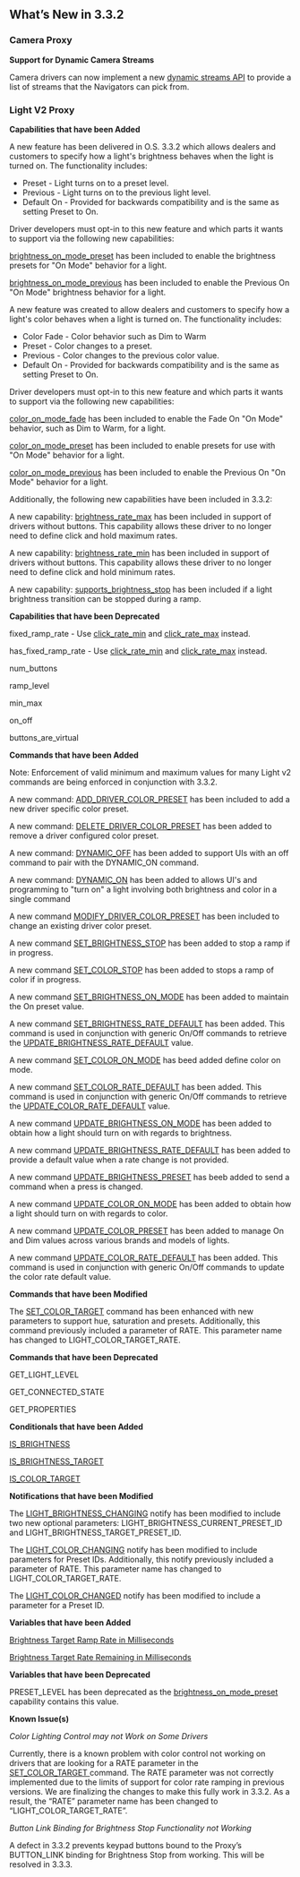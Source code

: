 ## What’s New in 3.3.2

### Camera Proxy

**Support for Dynamic Camera Streams**

Camera drivers can now implement a new [dynamic streams API][1] to provide a list of streams that the Navigators can pick from. 


### Light V2 Proxy

**Capabilities that have been Added**

A new feature has been delivered in O.S. 3.3.2 which allows dealers and customers to specify how a light's brightness behaves when the light is turned on. The functionality includes:

- Preset - Light turns on to a preset level.
- Previous - Light turns on to the previous light level.
- Default On - Provided for backwards compatibility and is the same as setting Preset to On.

Driver developers must opt-in to this new feature and which parts it wants to support via the following new capabilities:

[brightness\_on\_mode\_preset][2] has been included to enable the brightness presets for "On Mode" behavior for a light.

[brightness\_on\_mode\_previous][3] has been included to enable the Previous On "On Mode" brightness  behavior for a light.

A new feature was created to allow dealers and customers to specify how a light's color behaves when a light is turned on. The functionality includes:

- Color Fade - Color behavior such as Dim to Warm
- Preset - Color changes to a preset.
- Previous - Color changes to the previous color value.
- Default On - Provided for backwards compatibility and is the same as setting Preset to On.

Driver developers must opt-in to this new feature and which parts it wants to support via the following new capabilities:

[color\_on\_mode\_fade][4] has been included to enable the Fade On "On Mode" behavior, such as Dim to Warm, for a light.

[color\_on\_mode\_preset][5] has been included to enable presets for use with "On Mode" behavior for a light.

[color\_on\_mode\_previous][6] has been included to enable the Previous On "On Mode" behavior for a light.

Additionally,  the following new capabilities have been included in 3.3.2:

A new capability: [brightness\_rate\_max][7] has been included in support of drivers without buttons. This capability allows these driver to no longer need to define click and hold maximum rates.

A new capability: [brightness\_rate\_min][8] has been included in support of drivers without buttons. This capability allows these driver to no longer need to define click and hold minimum rates.

A new capability: [supports\_brightness\_stop][9] has been included if a light brightness transition can be stopped during a ramp. 


**Capabilities that have been Deprecated**

fixed\_ramp\_rate - Use [click\_rate\_min][10] and [click\_rate\_max][11] instead.

has\_fixed\_ramp\_rate - Use [click\_rate\_min][12] and [click\_rate\_max][13] instead.

num\_buttons

ramp\_level

min\_max

on\_off

buttons\_are\_virtual


**Commands that have been Added**

Note: Enforcement of valid minimum and maximum values for many Light v2 commands are being enforced in conjunction with 3.3.2. 

A new command: [ADD\_DRIVER\_COLOR\_PRESET][14] has been included to add a new driver specific color preset.

A new command: [DELETE\_DRIVER\_COLOR\_PRESET][15] has been added to remove a driver configured color preset. 

A new command: [DYNAMIC\_OFF][16] has been added to support UIs with an off command to pair with the DYNAMIC\_ON command.

A new command: [DYNAMIC\_ON][17] has been added to allows UI's and programming to "turn on" a light involving both brightness and color in a single command

A new command [MODIFY\_DRIVER\_COLOR\_PRESET][18] has been included to change an existing driver color preset.

A new command [SET\_BRIGHTNESS\_STOP][19] has been added to stop a ramp if in progress.

A new command [SET\_COLOR\_STOP][20] has been added to stops a ramp of color if in progress.

A new command [SET\_BRIGHTNESS\_ON\_MODE][21] has been added to maintain the On preset value.

A new command [SET\_BRIGHTNESS\_RATE\_DEFAULT][22] has been added. This command is used in conjunction with generic On/Off commands to retrieve the [UPDATE\_BRIGHTNESS\_RATE\_DEFAULT][23] value.

A new command [SET\_COLOR\_ON\_MODE][24]  has beed added define color on mode.

A new command [SET\_COLOR\_RATE\_DEFAULT][25] has been added. This command is used in conjunction with generic On/Off commands to retrieve the [UPDATE\_COLOR\_RATE\_DEFAULT][26] value.

A new command [UPDATE\_BRIGHTNESS\_ON\_MODE][27] has been added to obtain how a light should turn on with regards to brightness.

A new command [UPDATE\_BRIGHTNESS\_RATE\_DEFAULT][28] has been added to provide a default value when a rate change is not provided.

A new command [UPDATE\_BRIGHTNESS\_PRESET][29] has beeb added to send a command when a press is changed.

A new command [UPDATE\_COLOR\_ON\_MODE][30] has been added to obtain how a light should turn on with regards to color.

A new command [UPDATE\_COLOR\_PRESET][31] has been added to manage On and Dim values across various brands and models of lights.

A new command [UPDATE\_COLOR\_RATE\_DEFAULT][32] has been added. This command is used in conjunction with generic On/Off commands to update the color rate default value.



**Commands that have been Modified**

The [SET\_COLOR\_TARGET][33] command has been enhanced with new parameters to support hue, saturation and presets. Additionally, this command previously included a parameter of RATE. This parameter name has changed to LIGHT\_COLOR\_TARGET\_RATE.


**Commands that have been Deprecated**

GET\_LIGHT\_LEVEL 

GET\_CONNECTED\_STATE 

GET\_PROPERTIES 


**Conditionals that have been Added**

[IS\_BRIGHTNESS][34]

[IS\_BRIGHTNESS\_TARGET][35]

[IS\_COLOR\_TARGET][36] 


**Notifications that have been Modified**

The [LIGHT\_BRIGHTNESS\_CHANGING][37] notify has been modified to include two new optional parameters: LIGHT\_BRIGHTNESS\_CURRENT\_PRESET\_ID and LIGHT\_BRIGHTNESS\_TARGET\_PRESET\_ID.

The [LIGHT\_COLOR\_CHANGING][38] notify has been modified to include parameters for Preset IDs. Additionally, this notify previously included a parameter of RATE. This parameter name has changed to LIGHT\_COLOR\_TARGET\_RATE.


The [LIGHT\_COLOR\_CHANGED][39] notify has been modified to include a parameter for a Preset ID.


**Variables that have been Added**

[Brightness Target Ramp Rate in Milliseconds][40]

[Brightness Target Rate Remaining in Milliseconds][41]


**Variables that have been Deprecated**

PRESET\_LEVEL has been deprecated as the [brightness\_on\_mode\_preset][42] capability contains this value. 

**Known Issue(s)**

_Color Lighting Control may not Work on Some Drivers_

Currently, there is a known problem with color control not working on drivers that are looking for a RATE parameter in the [SET\_COLOR\_TARGET ][43]command. The RATE parameter was not correctly implemented due to the limits of support for color rate ramping in previous versions. We are finalizing the changes to make this fully work in 3.3.2. As a result, the “RATE” parameter name has been changed to “LIGHT\_COLOR\_TARGET\_RATE”.


_Button Link Binding for Brightness Stop Functionality not Working_

A defect in 3.3.2 prevents keypad buttons bound to the Proxy’s BUTTON\_LINK binding for Brightness Stop from working. This will be resolved in 3.3.3.

[1]:	https://snap-one.github.io/docs-driverworks-proxyprotocol/#dynamic-camera-streams
[2]:	https://snap-one.github.io/docs-driverworks-proxyprotocol/#light-v2-capabilities-brightness_on-mode_preset
[3]:	https://snap-one.github.io/docs-driverworks-proxyprotocol/#light-v2-capabilities-brightness_on_mode_previous
[4]:	https://snap-one.github.io/docs-driverworks-proxyprotocol/#light-v2-capabilities-color_on_mode_fade
[5]:	https://snap-one.github.io/docs-driverworks-proxyprotocol/#light-v2-capabilities-color_on_mode_preset
[6]:	https://snap-one.github.io/docs-driverworks-proxyprotocol/#light-v2-capabilities-color_on_mode_previous
[7]:	https://snap-one.github.io/docs-driverworks-proxyprotocol/#light-v2-capabilities-brightness_rate_max
[8]:	https://snap-one.github.io/docs-driverworks-proxyprotocol/#light-v2-capabilities-brightness_rate_min
[9]:	https://snap-one.github.io/docs-driverworks-proxyprotocol/#light-v2-capabilities-supports_brightness_stop
[10]:	https://snap-one.github.io/docs-driverworks-proxyprotocol/#light-v2-capabilities-click_rate_min
[11]:	https://snap-one.github.io/docs-driverworks-proxyprotocol/#light-v2-capabilities-click_rate_max
[12]:	https://snap-one.github.io/docs-driverworks-proxyprotocol/#light-v2-capabilities-click_rate_min
[13]:	https://snap-one.github.io/docs-driverworks-proxyprotocol/#light-v2-capabilities-click_rate_max
[14]:	https://snap-one.github.io/docs-driverworks-proxyprotocol/#light-v2-commands-add_driver_color_preset
[15]:	https://snap-one.github.io/docs-driverworks-proxyprotocol/#light-v2-commands-delete_driver_-color_-preset
[16]:	https://snap-one.github.io/docs-driverworks-proxyprotocol/#light-v2-commands-dynamic_off
[17]:	https://snap-one.github.io/docs-driverworks-proxyprotocol/#light-v2-commands-dynamic_on
[18]:	https://snap-one.github.io/docs-driverworks-proxyprotocol/#light-v2-commands-modify_driver_color_preset
[19]:	https://snap-one.github.io/docs-driverworks-proxyprotocol/#light-v2-commands-set_brightness_stop
[20]:	https://snap-one.github.io/docs-driverworks-proxyprotocol/#light-v2-commands-set_color_stop
[21]:	https://snap-one.github.io/docs-driverworks-proxyprotocol/#light-v2-commands-set_brightness_on_mode
[22]:	https://snap-one.github.io/docs-driverworks-proxyprotocol/#light-v2-commands-set_brightness_rate_default
[23]:	https://snap-one.github.io/docs-driverworks-proxyprotocol/#light-v2-commands-update_brightness_rate_default
[24]:	https://snap-one.github.io/docs-driverworks-proxyprotocol/#light-v2-commands-set_color_on_mode
[25]:	https://snap-one.github.io/docs-driverworks-proxyprotocol/#light-v2-commands-set_color_rate_default
[26]:	https://snap-one.github.io/docs-driverworks-proxyprotocol/#light-v2-commands-update_color_rate_default
[27]:	https://snap-one.github.io/docs-driverworks-proxyprotocol/#light-v2-commands-update_brightness_on_mode
[28]:	https://snap-one.github.io/docs-driverworks-proxyprotocol/#light-v2-commands-set_brightness_rate_default
[29]:	https://snap-one.github.io/docs-driverworks-proxyprotocol/#light-v2-commands-update_brightness_preset
[30]:	https://snap-one.github.io/docs-driverworks-proxyprotocol/#light-v2-commands-update_color_on_mode
[31]:	https://snap-one.github.io/docs-driverworks-proxyprotocol/#light-v2-commands-update_color_preset
[32]:	https://snap-one.github.io/docs-driverworks-proxyprotocol/#light-v2-commands-update_color_rate_default
[33]:	https://snap-one.github.io/docs-driverworks-proxyprotocol/#light-v2-commands-set_color_target
[34]:	https://snap-one.github.io/docs-driverworks-proxyprotocol/#light-v2-conditionals
[35]:	https://snap-one.github.io/docs-driverworks-proxyprotocol/#light-v2-conditionals
[36]:	https://snap-one.github.io/docs-driverworks-proxyprotocol/#light-v2-conditionals
[37]:	https://snap-one.github.io/docs-driverworks-proxyprotocol/#light-v2-protocol-notifications-light_brightness_changing
[38]:	https://snap-one.github.io/docs-driverworks-proxyprotocol/#light-v2-protocol-notifications-light_color_changing
[39]:	https://snap-one.github.io/docs-driverworks-proxyprotocol/#light-v2-protocol-notifications-light_color_changed
[40]:	https://snap-one.github.io/docs-driverworks-proxyprotocol/#light-v2-variables
[41]:	https://snap-one.github.io/docs-driverworks-proxyprotocol/#light-v2-variables
[42]:	https://snap-one.github.io/docs-driverworks-proxyprotocol/#light-v2-commands-update_brightness_on_mode
[43]:	https://snap-one.github.io/docs-driverworks-proxyprotocol/#light-v2-commands-set_color_target